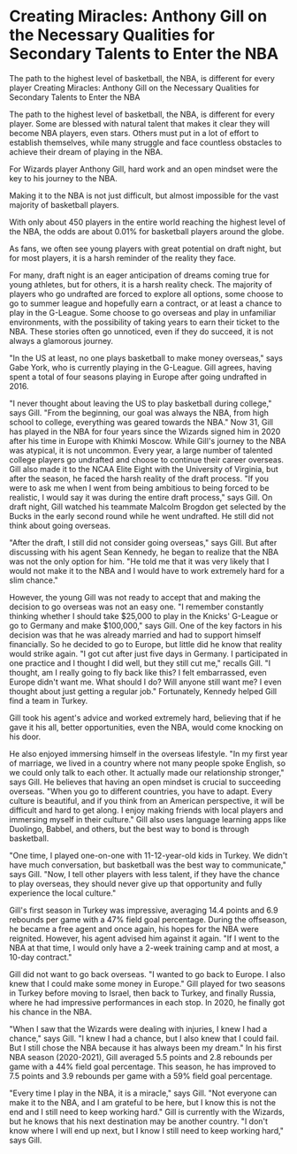 #  Creating Miracles: Anthony Gill on the Necessary Qualities for Secondary Talents to Enter the NBA

The path to the highest level of basketball, the NBA, is different for every player 
  Creating Miracles: Anthony Gill on the Necessary Qualities for Secondary Talents to Enter the NBA

The path to the highest level of basketball, the NBA, is different for every player. Some are blessed with natural talent that makes it clear they will become NBA players, even stars. Others must put in a lot of effort to establish themselves, while many struggle and face countless obstacles to achieve their dream of playing in the NBA.

For Wizards player Anthony Gill, hard work and an open mindset were the key to his journey to the NBA.

Making it to the NBA is not just difficult, but almost impossible for the vast majority of basketball players.

With only about 450 players in the entire world reaching the highest level of the NBA, the odds are about 0.01% for basketball players around the globe.

As fans, we often see young players with great potential on draft night, but for most players, it is a harsh reminder of the reality they face.

For many, draft night is an eager anticipation of dreams coming true for young athletes, but for others, it is a harsh reality check. The majority of players who go undrafted are forced to explore all options, some choose to go to summer league and hopefully earn a contract, or at least a chance to play in the G-League. Some choose to go overseas and play in unfamiliar environments, with the possibility of taking years to earn their ticket to the NBA. These stories often go unnoticed, even if they do succeed, it is not always a glamorous journey.

"In the US at least, no one plays basketball to make money overseas," says Gabe York, who is currently playing in the G-League. Gill agrees, having spent a total of four seasons playing in Europe after going undrafted in 2016.

"I never thought about leaving the US to play basketball during college," says Gill. "From the beginning, our goal was always the NBA, from high school to college, everything was geared towards the NBA." Now 31, Gill has played in the NBA for four years since the Wizards signed him in 2020 after his time in Europe with Khimki Moscow. While Gill's journey to the NBA was atypical, it is not uncommon. Every year, a large number of talented college players go undrafted and choose to continue their career overseas. Gill also made it to the NCAA Elite Eight with the University of Virginia, but after the season, he faced the harsh reality of the draft process. "If you were to ask me when I went from being ambitious to being forced to be realistic, I would say it was during the entire draft process," says Gill. On draft night, Gill watched his teammate Malcolm Brogdon get selected by the Bucks in the early second round while he went undrafted. He still did not think about going overseas.

"After the draft, I still did not consider going overseas," says Gill. But after discussing with his agent Sean Kennedy, he began to realize that the NBA was not the only option for him. "He told me that it was very likely that I would not make it to the NBA and I would have to work extremely hard for a slim chance."

However, the young Gill was not ready to accept that and making the decision to go overseas was not an easy one. "I remember constantly thinking whether I should take $25,000 to play in the Knicks' G-League or go to Germany and make $100,000," says Gill. One of the key factors in his decision was that he was already married and had to support himself financially. So he decided to go to Europe, but little did he know that reality would strike again. "I got cut after just five days in Germany. I participated in one practice and I thought I did well, but they still cut me," recalls Gill. "I thought, am I really going to fly back like this? I felt embarrassed, even Europe didn't want me. What should I do? Will anyone still want me? I even thought about just getting a regular job." Fortunately, Kennedy helped Gill find a team in Turkey.

Gill took his agent's advice and worked extremely hard, believing that if he gave it his all, better opportunities, even the NBA, would come knocking on his door.

He also enjoyed immersing himself in the overseas lifestyle. "In my first year of marriage, we lived in a country where not many people spoke English, so we could only talk to each other. It actually made our relationship stronger," says Gill. He believes that having an open mindset is crucial to succeeding overseas. "When you go to different countries, you have to adapt. Every culture is beautiful, and if you think from an American perspective, it will be difficult and hard to get along. I enjoy making friends with local players and immersing myself in their culture." Gill also uses language learning apps like Duolingo, Babbel, and others, but the best way to bond is through basketball.

"One time, I played one-on-one with 11-12-year-old kids in Turkey. We didn't have much conversation, but basketball was the best way to communicate," says Gill. "Now, I tell other players with less talent, if they have the chance to play overseas, they should never give up that opportunity and fully experience the local culture."

Gill's first season in Turkey was impressive, averaging 14.4 points and 6.9 rebounds per game with a 47% field goal percentage. During the offseason, he became a free agent and once again, his hopes for the NBA were reignited. However, his agent advised him against it again. "If I went to the NBA at that time, I would only have a 2-week training camp and at most, a 10-day contract."

Gill did not want to go back overseas. "I wanted to go back to Europe. I also knew that I could make some money in Europe." Gill played for two seasons in Turkey before moving to Israel, then back to Turkey, and finally Russia, where he had impressive performances in each stop. In 2020, he finally got his chance in the NBA.

"When I saw that the Wizards were dealing with injuries, I knew I had a chance," says Gill. "I knew I had a chance, but I also knew that I could fail. But I still chose the NBA because it has always been my dream." In his first NBA season (2020-2021), Gill averaged 5.5 points and 2.8 rebounds per game with a 44% field goal percentage. This season, he has improved to 7.5 points and 3.9 rebounds per game with a 59% field goal percentage.

"Every time I play in the NBA, it is a miracle," says Gill. "Not everyone can make it to the NBA, and I am grateful to be here, but I know this is not the end and I still need to keep working hard." Gill is currently with the Wizards, but he knows that his next destination may be another country. "I don't know where I will end up next, but I know I still need to keep working hard," says Gill.